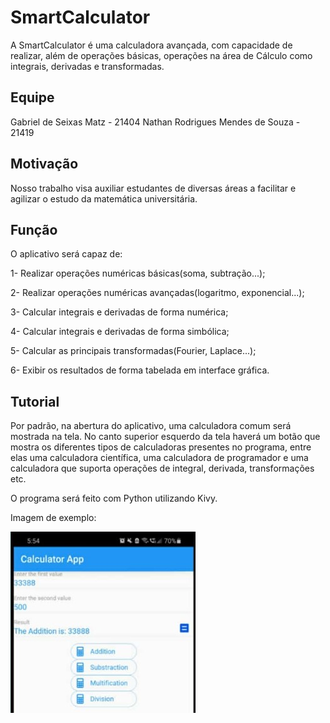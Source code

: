 
# SmartCalculator

A SmartCalculator é uma calculadora avançada, com capacidade de realizar, além de operações básicas, operações na área de Cálculo como integrais, derivadas e transformadas. 


## Equipe
Gabriel de Seixas Matz - 21404
Nathan Rodrigues Mendes de Souza - 21419
## Motivação
Nosso trabalho visa auxiliar estudantes de diversas áreas a facilitar e agilizar o estudo da matemática universitária.
## Função
O aplicativo será capaz de:

1- Realizar operações numéricas básicas(soma, subtração...);

2- Realizar operações numéricas avançadas(logaritmo, exponencial...);

3- Calcular integrais e derivadas de forma numérica;

4- Calcular integrais e derivadas de forma simbólica;

5- Calcular as principais transformadas(Fourier, Laplace...);

6- Exibir os resultados de forma tabelada em interface gráfica.
## Tutorial
Por padrão, na abertura do aplicativo, uma calculadora comum será mostrada na tela. No canto superior esquerdo da tela haverá um botão que mostra os diferentes tipos de calculadoras presentes no programa, entre elas uma calculadora científica, uma calculadora de programador e uma calculadora que suporta operações de integral, derivada, transformações etc. 

O programa será feito com Python utilizando Kivy.

Imagem de exemplo:

![Logo do Markdown](img/example.jpeg)